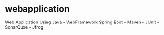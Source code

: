 # webapplication
Web Application Using Java - WebFramework Spring Boot - Maven - JUnit - SonarQube - Jfrog  
